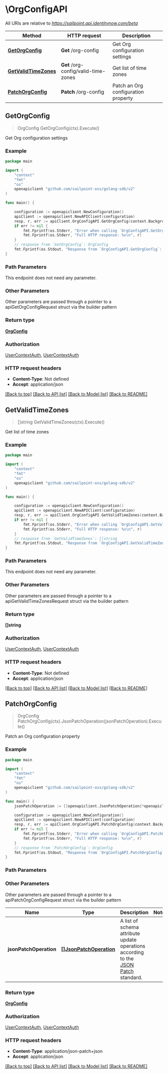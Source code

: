 # \OrgConfigAPI

All URIs are relative to *https://sailpoint.api.identitynow.com/beta*

Method | HTTP request | Description
------------- | ------------- | -------------
[**GetOrgConfig**](OrgConfigAPI.md#GetOrgConfig) | **Get** /org-config | Get Org configuration settings
[**GetValidTimeZones**](OrgConfigAPI.md#GetValidTimeZones) | **Get** /org-config/valid-time-zones | Get list of time zones
[**PatchOrgConfig**](OrgConfigAPI.md#PatchOrgConfig) | **Patch** /org-config | Patch an Org configuration property



## GetOrgConfig

> OrgConfig GetOrgConfig(ctx).Execute()

Get Org configuration settings



### Example

```go
package main

import (
    "context"
    "fmt"
    "os"
    openapiclient "github.com/sailpoint-oss/golang-sdk/v2"
)

func main() {

    configuration := openapiclient.NewConfiguration()
    apiClient := openapiclient.NewAPIClient(configuration)
    resp, r, err := apiClient.OrgConfigAPI.GetOrgConfig(context.Background()).Execute()
    if err != nil {
        fmt.Fprintf(os.Stderr, "Error when calling `OrgConfigAPI.GetOrgConfig``: %v\n", err)
        fmt.Fprintf(os.Stderr, "Full HTTP response: %v\n", r)
    }
    // response from `GetOrgConfig`: OrgConfig
    fmt.Fprintf(os.Stdout, "Response from `OrgConfigAPI.GetOrgConfig`: %v\n", resp)
}
```

### Path Parameters

This endpoint does not need any parameter.

### Other Parameters

Other parameters are passed through a pointer to a apiGetOrgConfigRequest struct via the builder pattern


### Return type

[**OrgConfig**](OrgConfig.md)

### Authorization

[UserContextAuth](../README.md#UserContextAuth), [UserContextAuth](../README.md#UserContextAuth)

### HTTP request headers

- **Content-Type**: Not defined
- **Accept**: application/json

[[Back to top]](#) [[Back to API list]](../README.md#documentation-for-api-endpoints)
[[Back to Model list]](../README.md#documentation-for-models)
[[Back to README]](../README.md)


## GetValidTimeZones

> []string GetValidTimeZones(ctx).Execute()

Get list of time zones



### Example

```go
package main

import (
    "context"
    "fmt"
    "os"
    openapiclient "github.com/sailpoint-oss/golang-sdk/v2"
)

func main() {

    configuration := openapiclient.NewConfiguration()
    apiClient := openapiclient.NewAPIClient(configuration)
    resp, r, err := apiClient.OrgConfigAPI.GetValidTimeZones(context.Background()).Execute()
    if err != nil {
        fmt.Fprintf(os.Stderr, "Error when calling `OrgConfigAPI.GetValidTimeZones``: %v\n", err)
        fmt.Fprintf(os.Stderr, "Full HTTP response: %v\n", r)
    }
    // response from `GetValidTimeZones`: []string
    fmt.Fprintf(os.Stdout, "Response from `OrgConfigAPI.GetValidTimeZones`: %v\n", resp)
}
```

### Path Parameters

This endpoint does not need any parameter.

### Other Parameters

Other parameters are passed through a pointer to a apiGetValidTimeZonesRequest struct via the builder pattern


### Return type

**[]string**

### Authorization

[UserContextAuth](../README.md#UserContextAuth), [UserContextAuth](../README.md#UserContextAuth)

### HTTP request headers

- **Content-Type**: Not defined
- **Accept**: application/json

[[Back to top]](#) [[Back to API list]](../README.md#documentation-for-api-endpoints)
[[Back to Model list]](../README.md#documentation-for-models)
[[Back to README]](../README.md)


## PatchOrgConfig

> OrgConfig PatchOrgConfig(ctx).JsonPatchOperation(jsonPatchOperation).Execute()

Patch an Org configuration property



### Example

```go
package main

import (
    "context"
    "fmt"
    "os"
    openapiclient "github.com/sailpoint-oss/golang-sdk/v2"
)

func main() {
    jsonPatchOperation := []openapiclient.JsonPatchOperation{*openapiclient.NewJsonPatchOperation("replace", "/description")} // []JsonPatchOperation | A list of schema attribute update operations according to the [JSON Patch](https://tools.ietf.org/html/rfc6902) standard.

    configuration := openapiclient.NewConfiguration()
    apiClient := openapiclient.NewAPIClient(configuration)
    resp, r, err := apiClient.OrgConfigAPI.PatchOrgConfig(context.Background()).JsonPatchOperation(jsonPatchOperation).Execute()
    if err != nil {
        fmt.Fprintf(os.Stderr, "Error when calling `OrgConfigAPI.PatchOrgConfig``: %v\n", err)
        fmt.Fprintf(os.Stderr, "Full HTTP response: %v\n", r)
    }
    // response from `PatchOrgConfig`: OrgConfig
    fmt.Fprintf(os.Stdout, "Response from `OrgConfigAPI.PatchOrgConfig`: %v\n", resp)
}
```

### Path Parameters



### Other Parameters

Other parameters are passed through a pointer to a apiPatchOrgConfigRequest struct via the builder pattern


Name | Type | Description  | Notes
------------- | ------------- | ------------- | -------------
 **jsonPatchOperation** | [**[]JsonPatchOperation**](JsonPatchOperation.md) | A list of schema attribute update operations according to the [JSON Patch](https://tools.ietf.org/html/rfc6902) standard. | 

### Return type

[**OrgConfig**](OrgConfig.md)

### Authorization

[UserContextAuth](../README.md#UserContextAuth), [UserContextAuth](../README.md#UserContextAuth)

### HTTP request headers

- **Content-Type**: application/json-patch+json
- **Accept**: application/json

[[Back to top]](#) [[Back to API list]](../README.md#documentation-for-api-endpoints)
[[Back to Model list]](../README.md#documentation-for-models)
[[Back to README]](../README.md)

